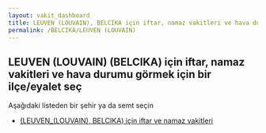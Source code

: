 ```yaml
---
layout: vakit_dashboard
title: LEUVEN (LOUVAIN), BELCIKA için iftar, namaz vakitleri ve hava durumu - ilçe/eyalet seç
permalink: /BELCIKA/LEUVEN (LOUVAIN)
---
```


## LEUVEN (LOUVAIN) (BELCIKA) için iftar, namaz vakitleri ve hava durumu  görmek için bir ilçe/eyalet seç

Aşağıdaki listeden bir şehir ya da semt seçin

* [ (LEUVEN_(LOUVAIN), BELCIKA) için iftar ve namaz vakitleri](/BELCIKA/LEUVEN_(LOUVAIN)/)

<script type="text/javascript">
  var GLOBAL_COUNTRY = 'BELCIKA';
  var GLOBAL_CITY = 'LEUVEN (LOUVAIN)';
  var GLOBAL_STATE = 'LEUVEN (LOUVAIN)';
</script>
